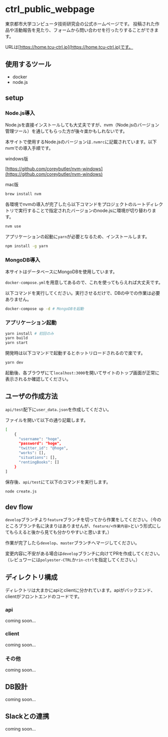 # ctrl_public_webpage
東京都市大学コンピュータ技術研究会の公式ホームページです。
投稿された作品や活動報告を見たり、フォームから問い合わせを行ったりすることができます。

URLは[https://home.tcu-ctrl.jp](https://home.tcu-ctrl.jp)です。

## 使用するツール

- docker
- node.js

## setup

### Node.js導入

Node.jsを直接インストールしても大丈夫ですが、nvm（Node.jsのバージョン管理ツール）を通してもらった方が後々楽かもしれないです。

本サイトで使用するNode.jsのバージョンは`.nvmrc`に記載されています。以下nvmでの導入手順です。

windows版

[https://github.com/coreybutler/nvm-windows](https://github.com/coreybutler/nvm-windows)

mac版

```bash
brew install nvm
```

各環境でnvmの導入が完了したら以下コマンドをプロジェクトのルートディレクトリで実行することで指定されたバージョンのnode.jsに環境が切り替わります。

```bash
nvm use
```

アプリケーションの起動に`yarn`が必要となるため、インストールします。

```bash
npm install -g yarn
```

### MongoDB導入

本サイトはデータベースにMongoDBを使用しています。

`docker-compose.yml`を用意してあるので、これを使ってもらえれば大丈夫です。

以下コマンドを実行してください。実行させるだけで、DBの中での作業は必要ありません。

```bash
docker-compose up -d # MongoDBを起動
```

### アプリケーション起動

```bash
yarn install # 初回のみ
yarn build
yarn start
```

開発時は以下コマンドで起動するとホットリロードされるので楽です。

```bash
yarn dev
```

起動後、各ブラウザにて`localhost:3000`を開いてサイトのトップ画面が正常に表示されるか確認してください。

## ユーザの作成方法

`api/test`配下に`user_data.json`を作成してください。

ファイルを開いて以下の通り記載します。

```bash
[
    {
      "username": "hoge",
      "password": "hoge",
      "twitter_id": "@hoge",
      "works": [],
      "situations": [],
      "rentingBooks": []
    }
]
```

保存後、`api/test`にて以下のコマンドを実行します。

```bash
node create.js
```

## dev flow

`develop`ブランチより`feature`ブランチを切ってから作業をしてください。（今のところブランチ名に決まりはありませんが、`feature/<作業内容>`という形式にしてもらえると後から見ても分かりやすいと思います。）

作業が完了したら`develop`、`master`ブランチへマージしてください。

変更内容に不安がある場合は`develop`ブランチに向けてPRを作成してください。（レビュワーには`polyester-CTRL`か`rin-ctrl`を指定してください。）

## ディレクトリ構成
ディレクトリは大まかにapiとclientに分かれています。apiがバックエンド、clientがフロントエンドのコードです。
### api
coming soon...

### client
coming soon...

### その他
coming soon...

## DB設計

coming soon...

## Slackとの連携

coming soon...
